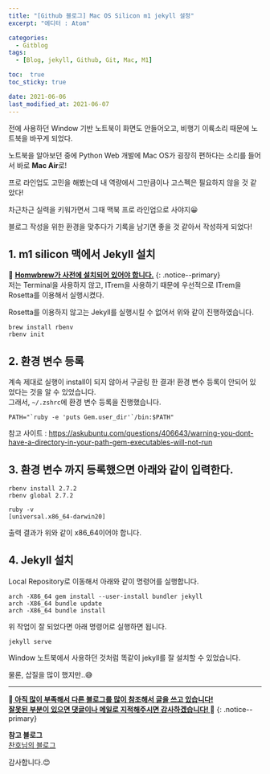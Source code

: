 ```yaml
---
title: "[Github 블로그] Mac OS Silicon m1 jekyll 설정"
excerpt: "에디터 : Atom"

categories:
  - Gitblog
tags:
  - [Blog, jekyll, Github, Git, Mac, M1]

toc:  true
toc_sticky: true

date: 2021-06-06
last_modified_at: 2021-06-07
---
```

전에 사용하던 Window 기반 노트북이 화면도 안들어오고, 비행기 이륙소리 때문에 노트북을 바꾸게 되었다.  

노트북을 알아보던 중에 Python Web 개발에 Mac OS가 굉장히 편하다는 소리를 들어서 바로 **Mac Air**로!  

프로 라인업도 고민을 해봤는데 내 역량에서 그만큼이나 고스펙은 필요하지 않을 것 같았다!  

차근차근 실력을 키워가면서 그때 맥북 프로 라인업으로 사야지😀  

블로그 작성을 위한 환경을 맞추다가 기록을 남기면 좋을 것 같아서 작성하게 되었다!  

## 1. m1 silicon 맥에서 Jekyll 설치  
📌 **<u>Homwbrew가 사전에 설치되어 있어야 합니다.</u>**
{: .notice--primary}  
저는 Terminal을 사용하지 않고, ITrem을 사용하기 때문에 우선적으로 ITrem을 Rosetta를 이용해서 실행시켰다.  

Rosetta를 이용하지 않고는 Jekyll를 실행시킬 수 없어서 위와 같이 진행하였습니다.  

```
brew install rbenv  
rbenv init  
```  

## 2. 환경 변수 등록  
계속 제대로 실행이 install이 되지 않아서 구글링 한 결과! 환경 변수 등록이 안되어 있었다는 것을 알 수 있었습니다.  
그래서, `~/.zshrc`에 환경 변수 등록을 진행했습니다.  

```
PATH="`ruby -e 'puts Gem.user_dir'`/bin:$PATH"
```

참고 사이트 : <https://askubuntu.com/questions/406643/warning-you-dont-have-a-directory-in-your-path-gem-executables-will-not-run>  

## 3. 환경 변수 까지 등록했으면 아래와 같이 입력한다.  
```
rbenv install 2.7.2  
rbenv global 2.7.2
```

```
ruby -v
[universal.x86_64-darwin20]
```  
출력 결과가 위와 같이 x86_64이어야 합니다.  

## 4. Jekyll 설치  
Local Repository로 이동해서 아래와 같이 명령어를 실행합니다.

```
arch -X86_64 gem install --user-install bundler jekyll
arch -X86_64 bundle update
arch -X86_64 bundle install
```  

위 작업이 잘 되었다면 아래 명령어로 실행하면 됩니다.
```
jekyll serve
```  

Window 노트북에서 사용하던 것처럼 똑같이 jekyll를 잘 설치할 수 있었습니다.  

물론, 삽질을 많이 했지만..😅  

---
🐢**<u>  아직 많이 부족해서 다른 블로그를 많이 참조해서 글을 쓰고 있습니다!<br>잘못된 부분이 있으면 댓글이나 메일로 지적해주시면 감사하겠습니다!  </u>**🐢
{: .notice--primary}   

**참고 블로그**  
[찬호님의 블로그](hhttps://chanho-yoon.github.io/silicon%20mac/m1-jekyll/)  

감사합니다.😊
